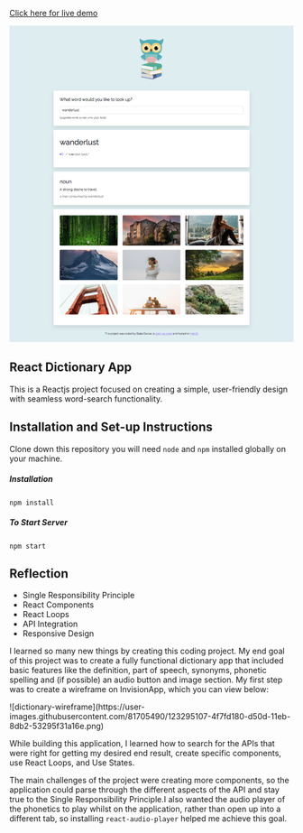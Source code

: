 <p>
  <a target="_blank" rel="noopener noreferrer" href="https://eloquent-babbage-8e1acc.netlify.app/">Click here for live demo</a>
</p>
<p align="center">
<a target="_blank" rel="noopener noreferrer" href="https://github.com/blakebdavies/portfolio-project/blob/main/images/react-dictionary-app.png">
   <img src="https://github.com/blakebdavies/portfolio-project/blob/main/images/react-dictionary-app.png?raw=true" width="600" style="max-width:100%";/>
</a>
   </p>                                                                                               
 <h2>React Dictionary App</h2>
 <p> This is a Reactjs project focused on creating a simple, user-friendly design with seamless word-search functionality.</p>
 <h2> Installation and Set-up Instructions</h2>
 <p>Clone down this repository you will need <code>node</code> and <code>npm</code> installed globally on your machine.</p>
 <h5>Installation</h5>
 <p><code>npm install</code></p>
 <h5>To Start Server</h5>
 <p><code>npm start</code></p>
 <h2> Reflection</h2>
 <ul>
  <li>Single Responsibility Principle</li>
  <li>React Components</li>
  <li>React Loops</li>
  <li>API Integration</li>
  <li>Responsive Design</li>
  </ul>
  <p>I learned so many new things by creating this coding project. My end goal of this project was to create a fully functional dictionary app that included basic features like the definition, part of speech, synonyms, phonetic spelling and (if possible) an audio button and image section. My first step was to create a wireframe on InvisionApp, which you can view below:</p>
<p>![dictionary-wireframe](https://user-images.githubusercontent.com/81705490/123295107-4f7fd180-d50d-11eb-8db2-53295f31a16e.png)</p>
<p>While building this application, I learned how to search for the APIs that were right for getting my desired end result, create specific components, use React Loops, and Use States.</p>
<p>The main challenges of the project were creating more components, so the application could parse through the different aspects of the API and stay true to the Single Responsibility Principle.I also wanted the audio player of the phonetics to play whilst on the application, rather than open up into a different tab, so installing <code>react-audio-player</code> helped me achieve this goal. </p>
 
 

